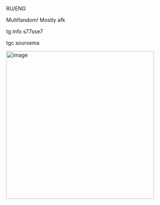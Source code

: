 RU/ENG                   

Multifandom! Mostly afk               

tg info s77sse7

tgc soursema                                              



<img width="400" height="400" alt="image" src="https://github.com/user-attachments/assets/b8d9799b-ea56-4fcb-8fb3-44364955396b" />






























<!---
SemaSour/SemaSour is a ✨ special ✨ repository because its `README.md` (this file) appears on your GitHub profile.
You can click the Preview link to take a look at your changes.
--->
